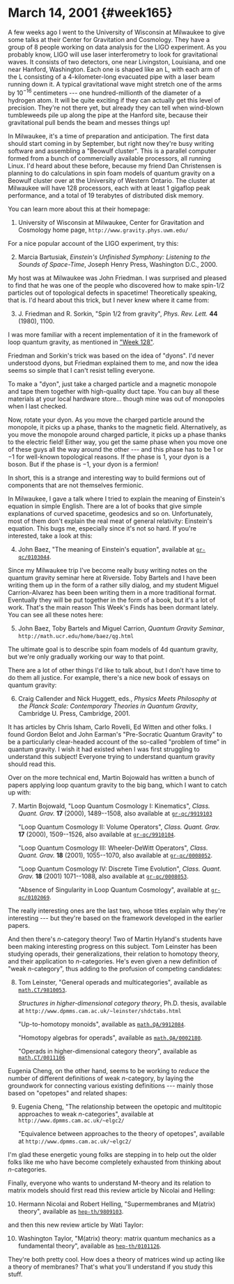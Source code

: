 # March 14, 2001 {#week165}

A few weeks ago I went to the University of Wisconsin at Milwaukee to
give some talks at their Center for Gravitation and Cosmology. They have
a group of 8 people working on data analysis for the LIGO experiment. As
you probably know, LIGO will use laser interferometry to look for
gravitational waves. It consists of two detectors, one near Livingston,
Louisiana, and one near Hanford, Washington. Each one is shaped like an
L, with each arm of the L consisting of a 4-kilometer-long evacuated
pipe with a laser beam running down it. A typical gravitational wave
might stretch one of the arms by $10^{-16}$ centimeters --- one
hundred-millionth of the diameter of a hydrogen atom. It will be quite
exciting if they can actually get this level of precision. They're not
there yet, but already they can tell when wind-blown tumbleweeds pile up
along the pipe at the Hanford site, because their gravitational pull
bends the beam and messes things up!

In Milwaukee, it's a time of preparation and anticipation. The first
data should start coming in by September, but right now they're busy
writing software and assembling a "Beowulf cluster". This is a
parallel computer formed from a bunch of commercially available
processors, all running Linux. I'd heard about these before, because my
friend Dan Christensen is planning to do calculations in spin foam
models of quantum gravity on a Beowulf cluster over at the University of
Western Ontario. The cluster at Milwaukee will have 128 processors, each
with at least 1 gigaflop peak performance, and a total of 19 terabytes
of distributed disk memory.

You can learn more about this at their homepage:

1) University of Wisconsin at Milwaukee, Center for Gravitation and Cosmology home page, `http://www.gravity.phys.uwm.edu/`

For a nice popular account of the LIGO experiment, try this:

2) Marcia Bartusiak, _Einstein's Unfinished Symphony: Listening to the Sounds of Space-Time_, Joseph Henry Press, Washington D.C., 2000.

My host was at Milwaukee was John Friedman. I was surprised and pleased
to find that he was one of the people who discovered how to make
spin-$1/2$ particles out of topological defects in spacetime!
Theoretically speaking, that is. I'd heard about this trick, but I
never knew where it came from:

3) J. Friedman and R. Sorkin, "Spin $1/2$ from gravity", _Phys. Rev. Lett._ **44** (1980), 1100.

I was more familiar with a recent implementation of it in the framework
of loop quantum gravity, as mentioned in ["Week 128"](#week128).

Friedman and Sorkin's trick was based on the idea of "dyons". I'd
never understood dyons, but Friedman explained them to me, and now the
idea seems so simple that I can't resist telling everyone.

To make a "dyon", just take a charged particle and a magnetic monopole
and tape them together with high-quality duct tape. You can buy all
these materials at your local hardware store... though mine was out of
monopoles when I last checked.

Now, rotate your dyon. As you move the charged particle around the
monopole, it picks up a phase, thanks to the magnetic field.
Alternatively, as you move the monopole around charged particle, it
picks up a phase thanks to the electric field! Either way, you get the
same phase when you move one of these guys all the way around the other
--- and this phase has to be $1$ or $-1$ for well-known topological reasons.
If the phase is $1$, your dyon is a boson. But if the phase is $-1$, your
dyon is a fermion!

In short, this is a strange and interesting way to build fermions out of
components that are not themselves fermionic.

In Milwaukee, I gave a talk where I tried to explain the meaning of
Einstein's equation in simple English. There are a lot of books that
give simple explanations of curved spacetime, geodesics and so on.
Unfortunately, most of them don't explain the real meat of general
relativity: Einstein's equation. This bugs me, especially since it's
not so hard. If you're interested, take a look at this:

4) John Baez, "The meaning of Einstein's equation", available at [`gr-qc/0103044`](https://arxiv.org/abs/gr-qc/0103044).

Since my Milwaukee trip I've become really busy writing notes on the
quantum gravity seminar here at Riverside. Toby Bartels and I have been
writing them up in the form of a rather silly dialog, and my student
Miguel Carrion-Alvarez has been been writing them in a more traditional
format. Eventually they will be put together in the form of a book, but
it's a lot of work. That's the main reason This Week's Finds has been
dormant lately. You can see all these notes here:

5) John Baez, Toby Bartels and Miguel Carrion, _Quantum Gravity Seminar_, `http://math.ucr.edu/home/baez/qg.html`

The ultimate goal is to describe spin foam models of 4d quantum gravity,
but we're only gradually working our way to that point.

There are a lot of other things I'd like to talk about, but I don't
have time to do them all justice. For example, there's a nice new book
of essays on quantum gravity:

6) Craig Callender and Nick Huggett, eds., _Physics Meets Philosophy at the Planck Scale: Contemporary Theories in Quantum Gravity_, Cambridge U. Press, Cambridge, 2001.

It has articles by Chris Isham, Carlo Rovelli, Ed Witten and other
folks. I found Gordon Belot and John Earman's "Pre-Socratic Quantum
Gravity" to be a particularly clear-headed account of the so-called
"problem of time" in quantum gravity. I wish it had existed when I was
first struggling to understand this subject! Everyone trying to
understand quantum gravity should read this.

Over on the more technical end, Martin Bojowald has written a bunch of
papers applying loop quantum gravity to the big bang, which I want to
catch up with:

7) Martin Bojowald, "Loop Quantum Cosmology I: Kinematics", _Class. Quant. Grav._ **17** (2000), 1489--1508, also available at [`gr-qc/9919103`](https://arxiv.org/abs/gr-qc/9919103)

    "Loop Quantum Cosmology II: Volume Operators", _Class. Quant. Grav._ **17** (2000), 1509--1526, also available at [`gr-qc/9910104`](https://arxiv.org/abs/gr-qc/9910104).

    "Loop Quantum Cosmology III: Wheeler-DeWitt Operators", _Class. Quant. Grav._ **18** (2001), 1055--1070, also available at [`gr-qc/0008052`](https://arxiv.org/abs/gr-qc/0008052).

    "Loop Quantum Cosmology IV: Discrete Time Evolution", _Class. Quant. Grav._ **18** (2001) 1071--1088, also available at [`gr-qc/0008053`](https://arxiv.org/abs/gr-qc/0008053).

    "Absence of Singularity in Loop Quantum Cosmology", available at [`gr-qc/0102069`](https://arxiv.org/abs/gr-qc/0102069).

The really interesting ones are the last two, whose titles explain why
they're interesting --- but they're based on the framework developed in
the earlier papers.

And then there's $n$-category theory! Two of Martin Hyland's students
have been making interesting progress on this subject. Tom Leinster has
been studying operads, their generalizations, their relation to homotopy
theory, and their application to $n$-categories. He's even given a new
definition of "weak $n$-category", thus adding to the profusion of
competing candidates:

8) Tom Leinster, "General operads and multicategories", available as [`math.CT/9810053`](https://arxiv.org/abs/math.CT/9810053).

    _Structures in higher-dimensional category theory_, Ph.D. thesis, available at `http://www.dpmms.cam.ac.uk/~leinster/shdctabs.html`

    "Up-to-homotopy monoids", available as [`math.QA/9912084`](https://arxiv.org/abs/math.QA/9912084).

    "Homotopy algebras for operads", available as [`math.QA/0002180`](https://arxiv.org/abs/math.QA/0002180).

    "Operads in higher-dimensional category theory", available as [`math.CT/0011106`](https://arxiv.org/abs/math.CT/0011106)

Eugenia Cheng, on the other hand, seems to be working to *reduce* the
number of different definitions of weak $n$-category, by laying the
groundwork for connecting various existing definitions --- mainly those
based on "opetopes" and related shapes:

9) Eugenia Cheng, "The relationship between the opetopic and multitopic approaches to weak $n$-categories", available at `http://www.dpmms.cam.ac.uk/~elgc2/`

    "Equivalence between approaches to the theory of opetopes", available at `http://www.dpmms.cam.ac.uk/~elgc2/`

I'm glad these energetic young folks are stepping in to help out the
older folks like me who have become completely exhausted from thinking
about $n$-categories.

Finally, everyone who wants to understand M-theory and its relation to
matrix models should first read this review article by Nicolai and
Helling:

10) Hermann Nicolai and Robert Helling, "Supermembranes and M(atrix) theory", available as [`hep-th/9809103`](https://arxiv.org/abs/hep-th/9809103).

and then this new review article by Wati Taylor:

10) Washington Taylor, "M(atrix) theory: matrix quantum mechanics as a fundamental theory", available as [`hep-th/0101126`](https://arxiv.org/abs/hep-th/0101126).

They're both pretty cool. How does a theory of matrices wind up acting
like a theory of membranes? That's what you'll understand if you study
this stuff.
